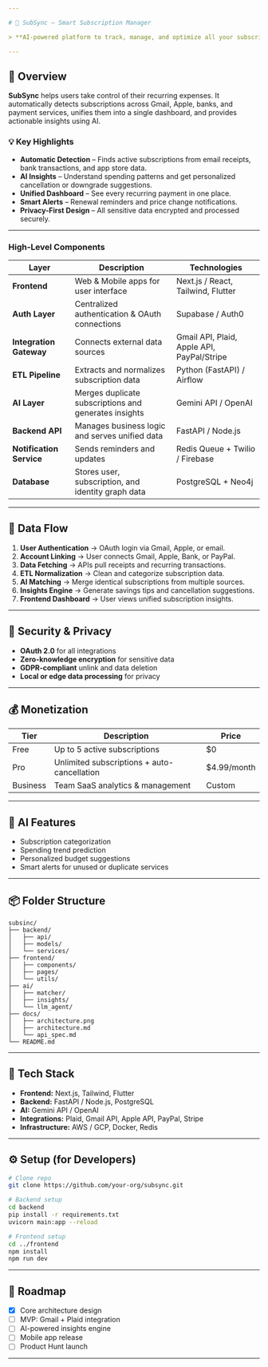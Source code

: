 ```yaml
---

# 🧾 SubSync – Smart Subscription Manager

> **AI-powered platform to track, manage, and optimize all your subscriptions — personal or business — in one place.**

---
```


## 🚀 Overview

**SubSync** helps users take control of their recurring expenses. It automatically detects subscriptions across Gmail, Apple, banks, and payment services, unifies them into a single dashboard, and provides actionable insights using AI.

### 💡 Key Highlights

* **Automatic Detection** – Finds active subscriptions from email receipts, bank transactions, and app store data.
* **AI Insights** – Understand spending patterns and get personalized cancellation or downgrade suggestions.
* **Unified Dashboard** – See every recurring payment in one place.
* **Smart Alerts** – Renewal reminders and price change notifications.
* **Privacy-First Design** – All sensitive data encrypted and processed securely.

---

### **High-Level Components**

| Layer                    | Description                                           | Technologies                               |
| ------------------------ | ----------------------------------------------------- | ------------------------------------------ |
| **Frontend**             | Web & Mobile apps for user interface                  | Next.js / React, Tailwind, Flutter         |
| **Auth Layer**           | Centralized authentication & OAuth connections        | Supabase / Auth0                           |
| **Integration Gateway**  | Connects external data sources                        | Gmail API, Plaid, Apple API, PayPal/Stripe |
| **ETL Pipeline**         | Extracts and normalizes subscription data             | Python (FastAPI) / Airflow                 |
| **AI Layer**             | Merges duplicate subscriptions and generates insights | Gemini API / OpenAI                        |
| **Backend API**          | Manages business logic and serves unified data        | FastAPI / Node.js                          |
| **Notification Service** | Sends reminders and updates                           | Redis Queue + Twilio / Firebase            |
| **Database**             | Stores user, subscription, and identity graph data    | PostgreSQL + Neo4j                         |

---

## 🧩 Data Flow

1. **User Authentication** → OAuth login via Gmail, Apple, or email.
2. **Account Linking** → User connects Gmail, Apple, Bank, or PayPal.
3. **Data Fetching** → APIs pull receipts and recurring transactions.
4. **ETL Normalization** → Clean and categorize subscription data.
5. **AI Matching** → Merge identical subscriptions from multiple sources.
6. **Insights Engine** → Generate savings tips and cancellation suggestions.
7. **Frontend Dashboard** → User views unified subscription insights.

---

## 🔐 Security & Privacy

* **OAuth 2.0** for all integrations
* **Zero-knowledge encryption** for sensitive data
* **GDPR-compliant** unlink and data deletion
* **Local or edge data processing** for privacy

---

## 💰 Monetization

| Tier     | Description                                 | Price       |
| -------- | ------------------------------------------- | ----------- |
| Free     | Up to 5 active subscriptions                | $0          |
| Pro      | Unlimited subscriptions + auto-cancellation | $4.99/month |
| Business | Team SaaS analytics & management            | Custom      |

---

## 🧠 AI Features

* Subscription categorization
* Spending trend prediction
* Personalized budget suggestions
* Smart alerts for unused or duplicate services

---

## 📦 Folder Structure

```
subsinc/
├── backend/
│   ├── api/
│   ├── models/
│   └── services/
├── frontend/
│   ├── components/
│   ├── pages/
│   └── utils/
├── ai/
│   ├── matcher/
│   ├── insights/
│   └── llm_agent/
├── docs/
│   ├── architecture.png
│   ├── architecture.md
│   └── api_spec.md
└── README.md
```

---

## 🧰 Tech Stack

* **Frontend:** Next.js, Tailwind, Flutter
* **Backend:** FastAPI / Node.js, PostgreSQL
* **AI:** Gemini API / OpenAI
* **Integrations:** Plaid, Gmail API, Apple API, PayPal, Stripe
* **Infrastructure:** AWS / GCP, Docker, Redis

---

## ⚙️ Setup (for Developers)

```bash
# Clone repo
git clone https://github.com/your-org/subsync.git

# Backend setup
cd backend
pip install -r requirements.txt
uvicorn main:app --reload

# Frontend setup
cd ../frontend
npm install
npm run dev
```

---

## 🧭 Roadmap

* [x] Core architecture design
* [ ] MVP: Gmail + Plaid integration
* [ ] AI-powered insights engine
* [ ] Mobile app release
* [ ] Product Hunt launch

---

